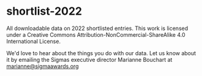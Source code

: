 # shortlist-2022
All downloadable data on 2022 shortlisted entries. This work is licensed under a Creative Commons Attribution-NonCommercial-ShareAlike 4.0 International License.

 We'd love to hear about the things you do with our data. Let us know about it by emailing the Sigmas executive director Marianne Bouchart at marianne@sigmaawards.org